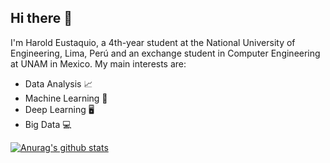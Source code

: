 ## Hi there 👋
I'm Harold Eustaquio, a 4th-year student at the National University of Engineering, Lima, Perú and an exchange student in Computer Engineering at UNAM in Mexico. My main interests are:
- Data Analysis 📈
- Machine Learning 🤖
- Deep Learning 🖥️
- Big Data 💻



[![Anurag's github stats](https://github-readme-stats.vercel.app/api?username=haroldeustaquio)](https://github.com/anuraghazra/github-readme-stats)
<!--
- 🔭 I’m currently working on ...
- 🌱 I’m currently learning ...
- 👯 I’m looking to collaborate on ...
- 🤔 I’m looking for help with ...
- 💬 Ask me about ...
- 📫 How to reach me: ...
- 😄 Pronouns: ...
- ⚡ Fun fact: ...
-->

